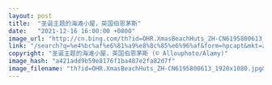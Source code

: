 ```yaml
---
layout: post
title:  "圣诞主题的海滩小屋，英国伯恩茅斯"
date:   "2021-12-16 16:00:00 +0800"
image_url: "http://cn.bing.com/th?id=OHR.XmasBeachHuts_ZH-CN6195800613_1920x1080.jpg&rf=LaDigue_1920x1080.jpg&pid=hp"
link: "/search?q=%e4%bc%af%e6%81%a9%e8%8c%85%e6%96%af&form=hpcapt&mkt=zh-cn"
copyright: "圣诞主题的海滩小屋，英国伯恩茅斯 (© Allouphoto/Alamy)"
image_hash: "a421add9b59e8176f1ba487e2fa82d7f"
image_filename: "th?id=OHR.XmasBeachHuts_ZH-CN6195800613_1920x1080.jpg&rf=LaDigue_1920x1080.jpg&pid=hp"
---
```

